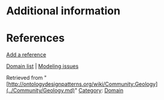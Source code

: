 #  Additional information


#  References


[Add a reference](index.php@title=Odp%253AAdd_reference&subject=../Community/Geology.md "http://ontologydesignpatterns.org/wiki/index.php?title=Odp:Add_reference&subject=Community%3AGeology")


  




[Domain list](../Community/Domain.md "Community:Domain") | [Modeling issues](../Community/Main.md "Community:Main")


Retrieved from "[http://ontologydesignpatterns.org/wiki/Community:Geology](../Community/Geology.md)"
 [Category](http://ontologydesignpatterns.org/wiki/Special:Categories "Special:Categories"): [Domain](../Category/Domain.md "Category:Domain")